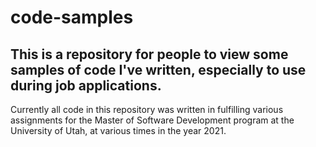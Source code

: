 # code-samples

## This is a repository for people to view some samples of code I've written, especially to use during job applications.

Currently all code in this repository was written in fulfilling various assignments for the Master of Software Development program at the University of Utah, at various times in the year 2021.
